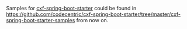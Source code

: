 Samples for [cxf-spring-boot-starter](https://github.com/codecentric/cxf-spring-boot-starter) could be found in https://github.com/codecentric/cxf-spring-boot-starter/tree/master/cxf-spring-boot-starter-samples from now on.